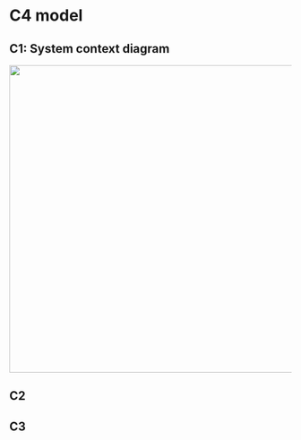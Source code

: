 # C4 model

## C1: System context diagram
<img width="550" src="https://user-images.githubusercontent.com/73555911/149656934-45d99f76-9b48-4077-90fa-6bf0ee12740b.png">


## C2
## C3
